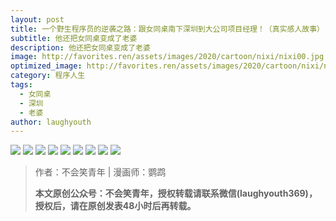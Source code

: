 ```yaml
---
layout: post
title: 一个野生程序员的逆袭之路：跟女同桌南下深圳到大公司项目经理！（真实感人故事）
subtitle: 他还把女同桌变成了老婆
description: 他还把女同桌变成了老婆
image: http://favorites.ren/assets/images/2020/cartoon/nixi/nixi00.jpg
optimized_image: http://favorites.ren/assets/images/2020/cartoon/nixi/nixi00.jpg
category: 程序人生
tags:
  - 女同桌
  - 深圳
  - 老婆
author: laughyouth
---
```


![](http://favorites.ren/assets/images/2020/cartoon/nixi/nixi01.jpg)
![](http://favorites.ren/assets/images/2020/cartoon/nixi/nixi02.jpg)
![](http://favorites.ren/assets/images/2020/cartoon/nixi/nixi03.jpg)
![](http://favorites.ren/assets/images/2020/cartoon/nixi/nixi04.jpg)
![](http://favorites.ren/assets/images/2020/cartoon/nixi/nixi05.jpg)
![](http://favorites.ren/assets/images/2020/cartoon/nixi/nixi06.jpg)
![](http://favorites.ren/assets/images/2020/cartoon/nixi/nixi07.jpg)
![](http://favorites.ren/assets/images/2020/cartoon/nixi/nixi08.jpg)
![](http://favorites.ren/assets/images/2020/cartoon/nixi/nixi09.jpg)

>作者：不会笑青年 | 漫画师：鹦鹉
>
>**本文原创公众号：不会笑青年，授权转载请联系微信(laughyouth369)，授权后，请在原创发表48小时后再转载。**


